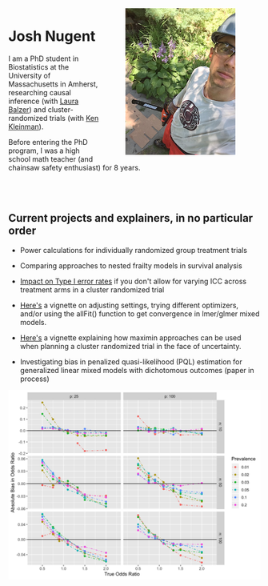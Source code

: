 <img style="float: right;" src="images/chainsaw1.jpg" alt="What I look like" hspace="50">

# Josh Nugent

I am a PhD student in Biostatistics at the University of Massachusetts in Amherst, researching causal inference (with [Laura Balzer](https://www.balzerlab.com/)) and cluster-randomized trials (with [Ken Kleinman](https://www.kleinman.science/)).

Before entering the PhD program, I was a high school math teacher (and chainsaw safety enthusiast) for 8 years.
<br/>
<br/>
<br/>
<br/>

## Current projects and explainers, in no particular order
 + Power calculations for individually randomized group treatment trials
 
 + Comparing approaches to nested frailty models in survival analysis

 + [Impact on Type I error rates](https://joshua-nugent.github.io/alphacost/) if you don't allow for varying ICC across treatment arms in a cluster randomized trial
 
 + [Here's](https://joshua-nugent.github.io/allFit/) a vignette on adjusting settings, trying different optimizers, and/or using the allFit() function to get convergence in lmer/glmer mixed models.

 + [Here's](https://joshua-nugent.github.io/maximin/) a vignette explaining how maximin approaches can be used when planning a cluster randomized trial in the face of uncertainty.

 + Investigating bias in penalized quasi-likelihood (PQL) estimation for generalized linear mixed models with dichotomous outcomes (paper in process)
 

<img align = "bottom" src="images/bias_pql_sbs1.png" alt="Bias in PQL estimation (plot)">
